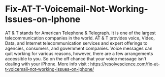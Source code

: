 # Fix-AT-T-Voicemail-Not-Working-Issues-on-Iphone
AT &amp; T stands for American Telephone &amp; Telegraph. It is one of the largest telecommunication companies in the world. AT &amp; T provides voice, Video, Data, and Internet   telecommunication services and expert offerings to agencies, consumers, and government companies. Voice messages can quit working for various reasons, however, there are a few arrangements accessible to you. So on the off chance that your voice message isn't   dealing with your iPhone. More info visit : https://resolvescience.com/fix-at-t-voicemail-not-working-issues-on-iphone/
